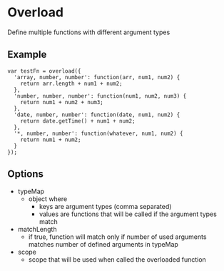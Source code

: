 # Overload

Define multiple functions with different argument types

## Example

    var testFn = overload({
      'array, number, number': function(arr, num1, num2) {
        return arr.length + num1 + num2;
      },
      'number, number, number': function(num1, num2, num3) {
        return num1 + num2 + num3;
      },
      'date, number, number': function(date, num1, num2) {
        return date.getTime() + num1 + num2;
      },
      '*, number, number': function(whatever, num1, num2) {
        return num1 + num2;
      }
    });

## Options

* typeMap
  * object where
    * keys are argument types (comma separated)
    * values are functions that will be called if the argument types match
* matchLength
  * if true, function will match only if number of used arguments matches number of defined arguments in typeMap
* scope
  * scope that will be used when called the overloaded function